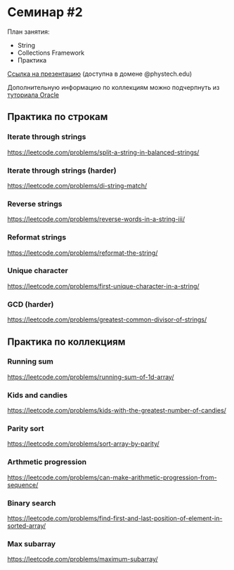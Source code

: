 # Семинар #2

План занятия:  
- String
- Collections Framework
- Практика
  
[Ссылка на презентацию](https://docs.google.com/presentation/d/1A9Ba3GaIQiAo-lXz6JePsUUl0eThiapDMAPqZCz9Ubk) (доступна в домене @phystech.edu)   

Дополнительную информацию по коллекциям можно подчерпнуть из [туториала Oracle](https://docs.oracle.com/javase/tutorial/collections/index.html)

## Практика по строкам

### Iterate through strings
https://leetcode.com/problems/split-a-string-in-balanced-strings/

### Iterate through strings (harder)
https://leetcode.com/problems/di-string-match/

### Reverse strings
https://leetcode.com/problems/reverse-words-in-a-string-iii/

### Reformat strings
https://leetcode.com/problems/reformat-the-string/

### Unique character
https://leetcode.com/problems/first-unique-character-in-a-string/

### GCD (harder)
https://leetcode.com/problems/greatest-common-divisor-of-strings/

## Практика по коллекциям

### Running sum
https://leetcode.com/problems/running-sum-of-1d-array/

### Kids and candies
https://leetcode.com/problems/kids-with-the-greatest-number-of-candies/

### Parity sort
https://leetcode.com/problems/sort-array-by-parity/

### Arthmetic progression
https://leetcode.com/problems/can-make-arithmetic-progression-from-sequence/

### Binary search
https://leetcode.com/problems/find-first-and-last-position-of-element-in-sorted-array/

### Max subarray
https://leetcode.com/problems/maximum-subarray/

